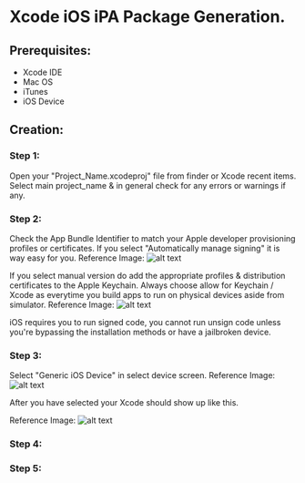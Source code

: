 # Xcode iOS iPA Package Generation.


## Prerequisites: 

* Xcode IDE
* Mac OS 
* iTunes
* iOS Device



## Creation: 

### Step 1:
Open your "Project_Name.xcodeproj" file from finder or Xcode recent items.
Select main project_name & in general check for any errors or warnings if any.

### Step 2: 
Check the App Bundle Identifier to match your Apple developer provisioning profiles or certificates.
If you select "Automatically manage signing" it is way easy for you.
Reference Image: 
![alt text][image]

[image]: iOSDocumentation/iOSiPAAssets/automatic_Signing.png "Automatic Signing Kautilya"


If you select manual version do add the appropriate profiles & distribution certificates to the Apple Keychain.
Always choose allow for Keychain / Xcode as everytime you build apps to run on physical devices aside from simulator.
Reference Image: 
![alt text][image]

[image]: iOSDocumentation/iOSiPAAssets/manual_Signing.png "Manual Signing Kautilya"

iOS requires you to run signed code, you cannot run unsign code unless you're bypassing the installation methods or have a jailbroken device.


### Step 3: 
Select "Generic iOS Device" in select device screen.
Reference Image: 
![alt text][image]

[image]: iOSDocumentation/iOSiPAAssets/select_Generic_iOS_Device.png "select_Generic_iOS_Device Kautilya"

After you have selected your Xcode should show up like this.


Reference Image: 
![alt text][image]

[image]: iOSDocumentation/iOSiPAAssets/selected_generic_device.png "selected generic device Kautilya"


### Step 4: 


### Step 5: 